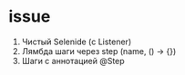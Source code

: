 # issue
1. Чистый Selenide (с Listener)  
2. Лямбда шаги через step (name, () -> {})  
3. Шаги с аннотацией @Step
